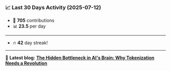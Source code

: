<!--START_STATS-->
### 📈 Last 30 Days Activity (2025-07-12)  
- 🧮 **705** contributions  
- 📊 **23.5** per day
---
- 🔥 **42** day streak!
---
📝 **Latest blog:** [**The Hidden Bottleneck in AI's Brain: Why Tokenization Needs a Revolution**](https://andriak.com/blog/tokenization-revolution)
<!--END_STATS-->
